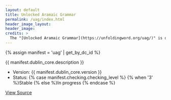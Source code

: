 ```yaml
---
layout: default
title: Unlocked Aramaic Grammar
permalink: /uag/index.html
header_image_layout:
header_image:
credits: >
  The "[Unlocked Aramaic Grammar](https://unfoldingword.org/uag/)" is designed by unfoldingWord and developed by the [Door43 World Missions Community](https://door43.org/). It is made available under a [Creative Commons Attribution-ShareAlike 4.0 International](https://creativecommons.org/licenses/by-sa/4.0/) license.
---
```


{% assign manifest = 'uag' | get_by_dc_id %}
<p>{{ manifest.dublin_core.description }}</p>

<ul>
 <li>Version: {{ manifest.dublin_core.version }}</li>
 <li>Status: {% case manifest.checking.checking_level %}
{% when '3' %}Stable {% else %}In progress
{% endcase %}</li>
</ul>

<div class="text-center">
 <p>
  <a class="btn btn-dark btn-sm" href="{{ manifest.dublin_core.url }}" title="tN Version {{ manifest.dublin_core.version }} Source">
   <i class="fa fa-archive"></i> View Source
  </a>
 </p>
</div>
